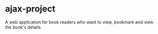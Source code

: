 # ajax-project

A web application for book readers who want to view, bookmark and view the book's details.
